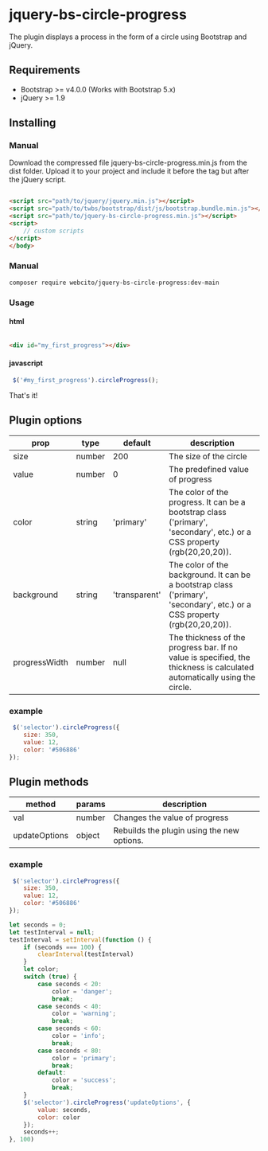# jquery-bs-circle-progress

The plugin displays a process in the form of a circle using Bootstrap and jQuery.

## Requirements

- Bootstrap >= v4.0.0 (Works with Bootstrap 5.x)
- jQuery >= 1.9

## Installing

### Manual

Download the compressed file jquery-bs-circle-progress.min.js from the dist folder.
Upload it to your project and include it before the </body> tag but after the jQuery script.

```html

<script src="path/to/jquery/jquery.min.js"></script>
<script src="path/to/twbs/bootstrap/dist/js/bootstrap.bundle.min.js"></script>
<script src="path/to/jquery-bs-circle-progress.min.js"></script>
<script>
    // custom scripts
</script>
</body>
```

### Manual

```shell
composer require webcito/jquery-bs-circle-progress:dev-main
```

### Usage

#### html

```html

<div id="my_first_progress"></div>
```

#### javascript

```js
 $('#my_first_progress').circleProgress();
```

That's it!

## Plugin options

| prop          | type   | default       | description                                                                                                                |
|---------------|--------|---------------|----------------------------------------------------------------------------------------------------------------------------|
| size          | number | 200           | The size of the circle                                                                                                     |
| value         | number | 0             | The predefined value of progress                                                                                           |             
| color         | string | 'primary'     | The color of the progress. It can be a bootstrap class ('primary', 'secondary', etc.) or a CSS property (rgb(20,20,20)).   |
| background    | string | 'transparent' | The color of the background. It can be a bootstrap class ('primary', 'secondary', etc.) or a CSS property (rgb(20,20,20)). |
| progressWidth | number | null          | The thickness of the progress bar. If no value is specified, the thickness is calculated automatically using the circle.   |

### example

```js
 $('selector').circleProgress({
    size: 350,
    value: 12,
    color: '#506886'
});
```

## Plugin methods

| method        | params | description                                |
|---------------|--------|--------------------------------------------|
| val           | number | Changes the value of progress              |
| updateOptions | object | Rebuilds the plugin using the new options. |

### example

```js
 $('selector').circleProgress({
    size: 350,
    value: 12,
    color: '#506886'
});

let seconds = 0;
let testInterval = null;
testInterval = setInterval(function () {
    if (seconds === 100) {
        clearInterval(testInterval)
    }
    let color;
    switch (true) {
        case seconds < 20:
            color = 'danger';
            break;
        case seconds < 40:
            color = 'warning';
            break;
        case seconds < 60:
            color = 'info';
            break;
        case seconds < 80:
            color = 'primary';
            break;
        default:
            color = 'success';
            break;
    }
    $('selector').circleProgress('updateOptions', {
        value: seconds,
        color: color
    });
    seconds++;
}, 100)
```


